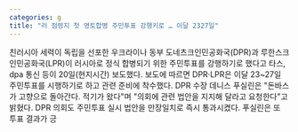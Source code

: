 ```yaml
---
categories: g
title: "러 점령지 첫 영토합병 주민투표 강행키로 … 이달 2327일"
---
```

친러시아 세력이 독립을 선포한 우크라이나 동부 도네츠크인민공화국(DPR)과 루한스크인민공화국(LPR)이 러시아로 정식 합병되기 위한 주민투표를 강행하기로 했다고 타스, dpa 통신 등이 20일(현지시간) 보도했다. 보도에 따르면 DPR·LPR은 이달 23~27일 주민투표를 시행하기로 하고 관련 준비에 착수했다. DPR 수장 데니스 푸실린은 "돈바스가 고향으로 돌아간다. 적기가 왔다"며 "의회에 관련 법안을 지지해 달라고 요청한다"고 밝혔다. DPR 의회도 주민투표 실시 법안을 만장일치로 즉시 통과시켰다. 푸실린은 또 투표 결과가 긍